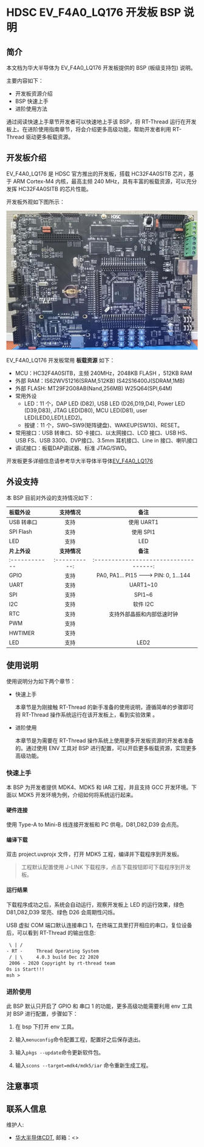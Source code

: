 # HDSC EV_F4A0_LQ176 开发板 BSP 说明

## 简介

本文档为华大半导体为 EV_F4A0_LQ176 开发板提供的 BSP (板级支持包) 说明。

主要内容如下：

- 开发板资源介绍
- BSP 快速上手
- 进阶使用方法

通过阅读快速上手章节开发者可以快速地上手该 BSP，将 RT-Thread 运行在开发板上。在进阶使用指南章节，将会介绍更多高级功能，帮助开发者利用 RT-Thread 驱动更多板载资源。

## 开发板介绍

EV_F4A0_LQ176 是 HDSC 官方推出的开发板，搭载 HC32F4A0SITB 芯片，基于 ARM Cortex-M4 内核，最高主频 240 MHz，具有丰富的板载资源，可以充分发挥 HC32F4A0SITB 的芯片性能。

开发板外观如下图所示：

![board](figures/board.jpg)

EV_F4A0_LQ176 开发板常用 **板载资源** 如下：

- MCU：HC32F4A0SITB，主频 240MHz，2048KB FLASH ，512KB RAM
- 外部 RAM：IS62WV51216(SRAM,512KB) IS42S16400J(SDRAM,1MB)
- 外部 FLASH: MT29F2G08AB(Nand,256MB) W25Q64(SPI,64M)
- 常用外设
  - LED：11 个，DAP LED (D82), USB LED (D26,D19,D4), Power LED (D39,D83), JTAG LED(D80), MCU LED(D81), user LED(LED0,LED1,LED2)。
  - 按键：11 个，SW0~SW9(矩阵键盘)、WAKEUP(SW10)、RESET。
- 常用接口：USB 转串口、SD 卡接口、以太网接口、LCD 接口、USB HS、USB FS、USB 3300、DVP接口、3.5mm 耳机接口、Line in 接口、喇叭接口
- 调试接口：板载DAP调试器、标准 JTAG/SWD。

开发板更多详细信息请参考华大半导体半导体[EV_F4A0_LQ176](https://www.hdsc.com.cn)

## 外设支持

本 BSP 目前对外设的支持情况如下：

| **板载外设**  | **支持情况** |               **备注**                |
| :------------ | :-----------: | :-----------------------------------: |
| USB 转串口    |      支持     |          使用 UART1                  |
| SPI Flash     |     支持     |           使用 SPI1                   |
| LED           |     支持     |           LED                   |
| **片上外设**  | **支持情况** |               **备注**                |
| :------------ | :-----------: | :-----------------------------------: |
| GPIO          |     支持     | PA0, PA1... PI15 ---> PIN: 0, 1...144 |
| UART          |     支持     |              UART1~10                 |
| SPI           |     支持     |              SPI1~6                   |
| I2C           |     支持     |              软件 I2C                 |
| RTC           |     支持     |      支持外部晶振和内部低速时钟         |
| PWM           |     支持     |                                       |
| HWTIMER       |     支持     |                                       |
| LED           |     支持     |              LED2                     |


## 使用说明

使用说明分为如下两个章节：

- 快速上手

    本章节是为刚接触 RT-Thread 的新手准备的使用说明，遵循简单的步骤即可将 RT-Thread 操作系统运行在该开发板上，看到实验效果 。

- 进阶使用

    本章节是为需要在 RT-Thread 操作系统上使用更多开发板资源的开发者准备的。通过使用 ENV 工具对 BSP 进行配置，可以开启更多板载资源，实现更多高级功能。


### 快速上手

本 BSP 为开发者提供 MDK4、MDK5 和 IAR 工程，并且支持 GCC 开发环境。下面以 MDK5 开发环境为例，介绍如何将系统运行起来。

#### 硬件连接

使用 Type-A to Mini-B 线连接开发板和 PC 供电，D81,D82,D39 会点亮。

#### 编译下载

双击 project.uvprojx 文件，打开 MDK5 工程，编译并下载程序到开发板。

> 工程默认配置使用 J-LINK 下载程序，点击下载按钮即可下载程序到开发板。

#### 运行结果

下载程序成功之后，系统会自动运行，观察开发板上 LED 的运行效果，绿色D81,D82,D39 常亮、绿色 D26 会周期性闪烁。

USB 虚拟 COM 端口默认连接串口 1，在终端工具里打开相应的串口，复位设备后，可以看到 RT-Thread 的输出信息:

```
 \ | /
- RT -     Thread Operating System
 / | \     4.0.3 build Dec 22 2020
 2006 - 2020 Copyright by rt-thread team
Os is Start!!! 
msh >
```

### 进阶使用

此 BSP 默认只开启了 GPIO 和 串口 1 的功能，更多高级功能需要利用 env 工具对 BSP 进行配置，步骤如下：

1. 在 bsp 下打开 env 工具。

2. 输入`menuconfig`命令配置工程，配置好之后保存退出。

3. 输入`pkgs --update`命令更新软件包。

4. 输入`scons --target=mdk4/mdk5/iar` 命令重新生成工程。

## 注意事项

## 联系人信息

维护人:

-  [华大半导体CDT](), 邮箱：<>